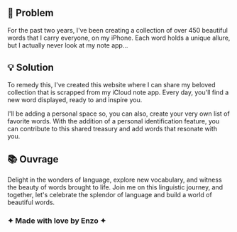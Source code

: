 
## 🔨 Problem
For the past two years, I've been creating a collection of over 450 beautiful words that I carry everyone, on my iPhone. Each word holds a unique allure, but I actually never look at my note app...

## 💡 Solution 
To remedy this, I've created this website where I can share my beloved collection that is scrapped from my iCloud note app. Every day, you'll find a new word displayed, ready to and inspire you.

I'll be adding a personal space so, you can also, create your very own list of favorite words. With the addition of a personal identification feature, you can contribute to this shared treasury and add words that resonate with you.

## 📚 Ouvrage
Delight in the wonders of language, explore new vocabulary, and witness the beauty of words brought to life. Join me on this linguistic journey, and together, let's celebrate the splendor of language and build a world of beautiful words.

### ✦ Made with love by Enzo ✦
